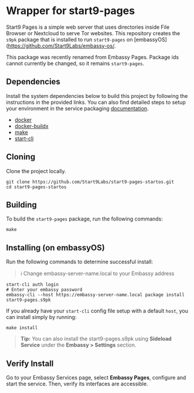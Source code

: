 # Wrapper for start9-pages

Start9 Pages is a simple web server that uses directories inside File Browser or Nextcloud to serve Tor websites. This repository creates the `s9pk` package that is installed to run `start9-pages` on [embassyOS](https://github.com/Start9Labs/embassy-os/. 

This package was recently renamed from Embassy Pages. Package ids cannot currently be changed, so it remains `start9-pages`.

## Dependencies

Install the system dependencies below to build this project by following the instructions in the provided links. You can also find detailed steps to setup your environment in the service packaging [documentation](https://github.com/Start9Labs/service-pipeline#development-environment).

- [docker](https://docs.docker.com/get-docker)
- [docker-buildx](https://docs.docker.com/buildx/working-with-buildx/)
- [make](https://www.gnu.org/software/make/)
- [start-cli](https://github.com/Start9Labs/start-os)

## Cloning

Clone the project locally.

```
git clone https://github.com/Start9Labs/start9-pages-startos.git
cd start9-pages-startos
```

## Building

To build the `start9-pages` package, run the following commands:

```
make
```

## Installing (on embassyOS)

Run the following commands to determine successful install:
> :information_source: Change embassy-server-name.local to your Embassy address

```
start-cli auth login
# Enter your embassy password
embassy-cli --host https://embassy-server-name.local package install start9-pages.s9pk
```

If you already have your `start-cli` config file setup with a default `host`, you can install simply by running:

```
make install
```

>**Tip:** You can also install the start9-pages.s9pk using **Sideload Service** under the **Embassy > Settings** section.

## Verify Install

Go to your Embassy Services page, select **Embassy Pages**, configure and start the service. Then, verify its interfaces are accessible.
